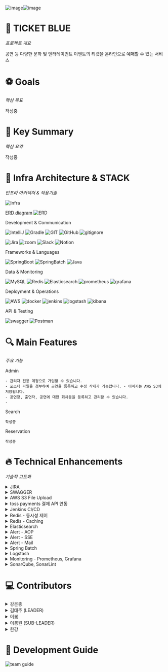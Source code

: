 ![image](https://github.com/user-attachments/assets/8900cbf0-d876-4bdb-a4e9-951223a96470)![image](https://img1.daumcdn.net/thumb/R1280x0/?scode=mtistory2&fname=https%3A%2F%2Fblog.kakaocdn.net%2Fdn%2F5Ki7f%2FbtsKOKZlNKD%2FkG8QAQwWBnEToKrhFVRrvK%2Fimg.png)

# 🎫 TICKET BLUE
_프로젝트 개요_

공연 등 다양한 문화 및 엔터테이먼트 이벤트의 티켓을 온라인으로 예매할 수 있는 서비스

# ⚽ Goals
_핵심 목표_

작성중

# 🌟 Key Summary
_핵심 요약_

작성중

# 🚀 Infra Architecture & STACK
_인프라 아키텍처 & 적용기술_

![Infra](https://img1.daumcdn.net/thumb/R1280x0/?scode=mtistory2&fname=https%3A%2F%2Fblog.kakaocdn.net%2Fdn%2FctMT0I%2FbtsKO6172by%2FCfn9epQ080RRD8gKUKFShk%2Fimg.png)

[ERD diagram](https://www.erdcloud.com/d/5iR9JboxDdHp9rhv4)
![ERD](https://github.com/user-attachments/assets/c8931c5d-13ba-4120-9876-4e0b613e9af6)

Development & Communication

![IntelliJ](https://img.shields.io/badge/IntelliJ_IDEA-222326.svg?style=for-the-badge&logo=intellij-idea&logoColor=white)
![Gradle](https://img.shields.io/badge/Gradle-02303a?style=for-the-badge&logo=gradle&logoColor=white)
![GIT](https://img.shields.io/badge/GIT-E44C30?style=for-the-badge&logo=git&logoColor=white)
![GitHub](https://img.shields.io/badge/GitHub-100000?style=for-the-badge&logo=github&logoColor=white)
![gitignore](https://img.shields.io/badge/gitignore.io-204ECF?style=for-the-badge&logo=gitignore.io&logoColor=white)

![Jira](https://img.shields.io/badge/Jira-0052CC?style=for-the-badge&logo=jira&logoColor=white)
![zoom](https://img.shields.io/badge/Zoom-0B5CFF?style=for-the-badge&logo=zoom&logoColor=white)
![Slack](https://img.shields.io/badge/Slack-4A154B?style=for-the-badge&logo=slack&logoColor=white)
![Notion](https://img.shields.io/badge/Notion-000000?style=for-the-badge&logo=notion&logoColor=white)

Frameworks & Languages

![SpringBoot](https://img.shields.io/badge/SpringBoot-6db33f?style=for-the-badge&logo=springboot&logoColor=white)
![SpringBatch](https://img.shields.io/badge/SpringBatch-6db33f?style=for-the-badge&logo=spring&logoColor=white)
![Java](https://img.shields.io/badge/Java-ED8B00?style=for-the-badge&logo=openjdk&logoColor=white)

Data & Monitoring

![MySQL](https://img.shields.io/badge/mysql-4479A1?style=for-the-badge&logo=mysql&logoColor=white)
![Redis](https://img.shields.io/badge/redis-FF4438?style=for-the-badge&logo=redis&logoColor=white)
![Elasticsearch](https://img.shields.io/badge/Elasticsearch-005571?style=for-the-badge&logo=Elasticsearch&logoColor=white)
![prometheus](https://img.shields.io/badge/prometheus-E6522C?style=for-the-badge&logo=prometheus&logoColor=white)
![grafana](https://img.shields.io/badge/grafana-F46800?style=for-the-badge&logo=grafana&logoColor=white)

Deployment & Operations

![AWS](https://img.shields.io/badge/aws-232F3E?style=for-the-badge&logo=amazonwebservices&logoColor=white)
![docker](https://img.shields.io/badge/docker-2496ED?style=for-the-badge&logo=docker&logoColor=white)
![jenkins](https://img.shields.io/badge/jenkins-D24939?style=for-the-badge&logo=jenkins&logoColor=white)
![logstash](https://img.shields.io/badge/logstash-005571?style=for-the-badge&logo=logstash&logoColor=white)
![kibana](https://img.shields.io/badge/kibana-005571?style=for-the-badge&logo=kibana&logoColor=white)

API & Testing

![swagger](https://img.shields.io/badge/swagger-85EA2D?style=for-the-badge&logo=swagger&logoColor=white)
![Postman](https://img.shields.io/badge/Postman-ff6c37?style=for-the-badge&logo=postman&logoColor=white)

# 🔍 Main Features
_주요 기능_

Admin
    
    - 관리자 전용 계정으로 가입할 수 있습니다.
    - 포스터 파일을 첨부하여 공연을 등록하고 수정 삭제가 가능합니다. - 이미지는 AWS S3에 저장됩니다.
    - 공연장, 출연자, 공연에 대한 회차등을 등록하고 관리할 수 있습니다.
    - 

Search

    작성중

Reservation

    작성중

# 🔥 Technical Enhancements
_기술적 고도화_

<details> <summary>JIRA</summary>

### [Jira로 프로젝트 관리하기](https://everyday-spring.com/626)

- 프로젝트 관리 툴 Jira 도입
- Jira - GitHub 연동하기

![project_blue_2024-11-05_07 56pm](https://github.com/user-attachments/assets/f19aec83-e838-4d49-8126-853e80b92654)

</details>

<details> <summary>SWAGGER</summary>

### [Java SpringBoot Swagger 적용하기](https://everyday-spring.com/625)

- Java SpringBoot Swagger 적용하기
- Swagger GET Method RequestBody
- Swagger Request Form

</details>

<details> <summary>AWS S3 File Upload</summary>

- 공연 등록 시 공연 포스터 S3에 업로드 기능
- 공연 삭제 시 포스터 동시 삭제
- 포스터 수정 시 S3에 있던 기존 이미지가 삭제된 후 새로운 이미지로 교체 기능
- S3 이미지 첨부파일 올라간 모습
![S3버킷](img.png)

</details>

<details> <summary>toss payments 결제 API 연동</summary>

위아래를 띄우고 여기에 내용을 작성하세요
마크다운 문법으로 작성하시면 됩니다

</details>

<details> <summary>Jenkins CI/CD</summary>

### Window PC에 Docker, jenkins 설치, GitHub 연동하기

- [ (1) 난 대학시절 삽질을 전공했단 사실](https://everyday-spring.com/628)
- [ (2) 난 삽질로 유학까지 다녀왔단 사실](https://everyday-spring.com/629)

### AWS EC2에 Docker Jenkins 설치, Github Spring Boot application CI/CD

- [ (1) CI/CD를 위한 EC2 준비하기](https://everyday-spring.com/630)
- [ (2) EC2 Server 연결하기, ubuntu 메모리 스왑](https://everyday-spring.com/631)
- [ (3) Docker, Jenkins 설치 | Docker in Docker](https://subin0522.tistory.com/632)
- [ (4) Jenkins Pipeline CI/CD](https://subin0522.tistory.com/633)

### [EC2 ubuntu Jenkins CI/CD 트러블 슈팅](https://everyday-spring.com/634)

- Jenkins Spring Boot build 무한로딩
- Spring Boot Spotless Plugin build resource
- Docker not found
- 그런데 또 무한로딩이 걸림
- not in a git directory
- Jenkins CI/CD 환경변수

</details>

<details> <summary>Redis - 동시성 제어</summary>

위아래를 띄우고 여기에 내용을 작성하세요
마크다운 문법으로 작성하시면 됩니다

</details>

<details> <summary>Redis - Caching</summary>

- 배우 단건 조회 : 캐싱 전 Average 32, Error 0% → 캐싱 후 Average 7, Error 0%

- 공연 단건 조회 : 캐싱 전 Average 30, Error 0% → 캐싱 후 Average 14, Error 0%

- 공연 회차 조회 : 캐싱 전 Average 25, Error 0% → 캐싱 후 Average 12, Error 0%

- 공연 관람평 조회 : 캐싱 전 Average 17369, Error 0% → 캐싱 후 Average 19, Error 0%

- 공연 출연자 조회 : 캐싱 전 Average 26, Error 1.04% → 캐싱 후 Average 19, Error 0%

- 공연장 단건 조회 : 캐싱 전 Average 148, Error 9.55% → 캐싱 후 Average 12, Error 0%

</details>

<details> <summary>Elasticsearch</summary>

### elastic 환경설정 및 검색 api구현과정
- https://velog.io/@uara67/Spring-ELK-1-엘라스틱-서치-그게-뭔데
- https://velog.io/@uara67/Spring-ELK-Docker-Elastic-Search-Kibana를-설치해서-springboot와-연결하자-1
- https://velog.io/@uara67/Spring-ELK-Docker-Elastic-Search-Kibana를-설치해서-springboot와-연결하자-2
- https://velog.io/@uara67/Spring-ELK-es로-구현한-예매검색-api
### elastic api 성능체크 및 grafna 이용한 모니터링
- https://velog.io/@uara67/Elastic-성능-체크를-promethus와-grafna로-해보자
- https://velog.io/@uara67/Elasticsearch-성능-테스트-보고서-1
- https://velog.io/@uara67/elastic-모니터링과-속도측정테스트-2
- ![image](https://github.com/user-attachments/assets/fab66816-51b3-4293-a785-e2d8fc4158c6)
  [성능테스트 결과 요약]
  - https://velog.io/@uara67/Elasticsearch-vs-MySQL-왜-MySQL이-더-빠를까
  - ![image](https://github.com/user-attachments/assets/244d4bcd-e97d-4fa3-ad7a-5f8841e3cb92)
  
  
</details>

<details> <summary>Alert - AOP</summary>

### AOP 를 사용하여 알림설정
- [ (1) spring 과 slack 알림 연동 - 1](https://k-chongchong.tistory.com/40)
- [ (2) AOP를 사용한 알림 연동 - 2 ](https://k-chongchong.tistory.com/41)
- [ (3) 이벤트 기반 아키텍처(EDA)와 AOP의 비교 -3 ](https://k-chongchong.tistory.com/42)

</details>

<details> <summary>Alert - SSE</summary>

위아래를 띄우고 여기에 내용을 작성하세요
마크다운 문법으로 작성하시면 됩니다

</details>

<details> <summary>Alert - Mail</summary>

위아래를 띄우고 여기에 내용을 작성하세요
마크다운 문법으로 작성하시면 됩니다

</details>

<details> <summary>Spring Batch</summary>

위아래를 띄우고 여기에 내용을 작성하세요
마크다운 문법으로 작성하시면 됩니다

</details>

<details> <summary>Logstash</summary>

### Logstash 환경설정
- https://velog.io/@uara67/Logstash-springboot-환경-구현하기로그수집하기-1일차
- https://velog.io/@uara67/logstash-AOP로-로그-수집하기
#### Logstash 이미지
- logstash 로그 수집화면
- ![image](https://github.com/user-attachments/assets/5ec8ba74-3397-49e4-8aea-6ff67cf41ae2)
- 매일 채워지는 로그
- ![image](https://github.com/user-attachments/assets/2a7c2061-856d-46dc-a85b-409ceae39a94)
- 매일 백업되는 로그
- ![image](https://github.com/user-attachments/assets/7089d337-2896-4b9f-8c1e-96a9273e362c)

</details>

<details> <summary>Monitoring - Prometheus, Grafana</summary>

위아래를 띄우고 여기에 내용을 작성하세요
마크다운 문법으로 작성하시면 됩니다

</details>

<details> <summary>SonarQube, SonarLint</summary>

위아래를 띄우고 여기에 내용을 작성하세요
마크다운 문법으로 작성하시면 됩니다

</details>

# 💻 Contributors

<details> <summary>강은총</summary>

### [강은총](https://github.com/eunchongkang)

- CRUD
  - 공연장
  - 쿠폰
- 동시성 제어
  - 쿠폰 발급시 동시성 제어 필요성
  - Redis의 Redisson 라이브러리 사용하여 분산 락 적용
- 결제 시스템 쿠폰 적용
  - 토스페이먼츠에서 결제 시 쿠폰 적용 가능
- 알림 시스템
  - 예매 성공/취소 시 슬랙 알림 전송
  - AOP 방식에서 SSE로 변경하여 비동기, 실시간 처리 기능 추가 및 향상
  - Redis pub/sub을 적용하여 서버 인스턴스 간 실시간 알림을 전파 할 수 있도록 구현
- TEST
  - Jmeter 활용하여 쿠폰, 공연장 관련 성능 테스트 및 응답속도 확인

</details>

<details> <summary>김태주 (LEADER)</summary>

### [김태주 (LEADER)](https://github.com/mylotto0626)

- CRUD
  - 관람평
- s3 첨부파일 CRUD
  - 공연을 등록 시 s3에 포스터를 저장할 수 있음
- 레디스 캐싱 
  - Redis를 이용한 단순 조회 api  조회 속도 개선
- 동시성 제어
  - 티켓 예매 시 동시성 제어 필요성
  - Redis의 Redisson 라이브러리 사용하여 분산 락 적용
- TEST
  - Junit 테스트 코드 작성

</details>

<details> <summary>이봄</summary>

### [이봄](https://github.com/everydayspring)

- 프로젝트 기본구조 생성
  - ERD기반 entity 설계
  - Test데이터 생성 domain 설계
- CRUD
  - 예매 관련 기능 구현
  - 회원가입, 로그인 기능 구현
- Swagger
  - API 테스트 환경 구성
  - 샘플 데이터 세팅
- Jira
  - 프로젝트 관리 환경 구성
- 결제 시스템 연동
  - 토스 페이먼츠 결제 DB 관련 기능 구현
- CICD
  - 배포 환경 구성
  - Jenkins - github webhook 환경 구성
- Elasticsearch
  - 공연 키워드 검색 기능 구현
  - JPA → ES 검색 성능 개선
- Spring Batch
  - Batch 전용 프로젝트 구성
  - Jenkins Batch 자동화 환경 구성
- TEST
  - Prometheus - Grafana 환경 구성
  - Jmeter 활용 성능 테스트
  - Junit 테스트 코드 작성
-Refactoring
  - SonarQube 정적 코드 검증 및 개선
  - SonarLint 정적 코드 검증 및 개선
  - code convention 점검 및 수정
  - Spotless 활용

</details>

<details> <summary>이봉원 (SUB-LEADER)</summary>

### [이봉원 (SUB-LEADER)](https://github.com/LeeBongwon94)

- 공연 관리 시스템
  - CRUD : 생성, 전체 조회, 키워드 검색, 수정, 삭제, 출연자 등록, 삭제, 포스터 수정 기능 구현
- 결제시스템 연동
  - 토스페이먼츠 API 연동 결제
- OAuth2 소셜 로그인
  - 카카오 계정을 활용하여 사용자 인증 및 로그인 구현
- 메일 발송 기능
  - SMTP 프로토콜 사용
  - 비동기 처리 : @Async를 활용
- DB 이중화 및 분산 처리
  - AWS기반 이중화 DB 구성 : EC2를 활용
  - Master-Slave 역할 분리
      - Master 노드 : 데이터 쓰기 작업(Insert)
      - Slave 노드 : 데이터 읽기 작업(Read)
- ELK 스택 통합 로그 관리
  - Logstash 필터 적용
  - AWS 환경 적용 : ELK 기반 로그 모니터링
- 코드 리팩토링
  - Jmeter를 활용하여 성능테스트 및 응답속도 감소를
    위한 코드 리팩토링

</details>

<details> <summary>한강</summary>

### [한강](https://github.com/hankang67)

- CRUD
  - 공연당 배우 등록, 삭제
  - 배우, 회차
- 검색 기능 추가
  - 관리자 중심 예매, 결제 검색 기능 구현
- ElasticSearch & kibana
  - elasticsearch 및 kibana 환경 구성
  - 인덱싱 설계 및 검색환경 구현 
- Logstash
  - 서비스 로그 수집, 백업로그파일 통합
  - kibana로 수집한 로그에 대한 모니터링

</details>

# 🤝 Development Guide

![team guide](https://img1.daumcdn.net/thumb/R1280x0/?scode=mtistory2&fname=https%3A%2F%2Fblog.kakaocdn.net%2Fdn%2F66hIe%2FbtsKPBHmjH7%2FaI4x4kDG4Dzey5u1BTglpK%2Fimg.png)
